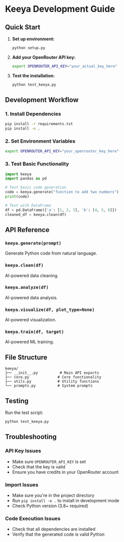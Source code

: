 # Keeya Development Guide

## Quick Start

1. **Set up environment:**
   ```bash
   python setup.py
   ```

2. **Add your OpenRouter API key:**
   ```bash
   export OPENROUTER_API_KEY="your_actual_key_here"
   ```

3. **Test the installation:**
   ```bash
   python test_keeya.py
   ```

## Development Workflow

### 1. Install Dependencies
```bash
pip install -r requirements.txt
pip install -e .
```

### 2. Set Environment Variables
```bash
export OPENROUTER_API_KEY="your_openrouter_key_here"
```

### 3. Test Basic Functionality
```python
import keeya
import pandas as pd

# Test basic code generation
code = keeya.generate("function to add two numbers")
print(code)

# Test with DataFrame
df = pd.DataFrame({'a': [1, 2, 3], 'b': [4, 5, 6]})
cleaned_df = keeya.clean(df)
```

## API Reference

### `keeya.generate(prompt)`
Generate Python code from natural language.

### `keeya.clean(df)`
AI-powered data cleaning.

### `keeya.analyze(df)`
AI-powered data analysis.

### `keeya.visualize(df, plot_type=None)`
AI-powered visualization.

### `keeya.train(df, target)`
AI-powered ML training.

## File Structure

```
keeya/
├── __init__.py          # Main API exports
├── core.py             # Core functionality
├── utils.py            # Utility functions
└── prompts.py          # System prompts
```

## Testing

Run the test script:
```bash
python test_keeya.py
```

## Troubleshooting

### API Key Issues
- Make sure `OPENROUTER_API_KEY` is set
- Check that the key is valid
- Ensure you have credits in your OpenRouter account

### Import Issues
- Make sure you're in the project directory
- Run `pip install -e .` to install in development mode
- Check Python version (3.8+ required)

### Code Execution Issues
- Check that all dependencies are installed
- Verify that the generated code is valid Python

